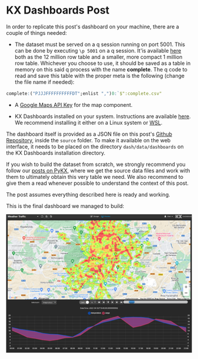 # KX Dashboards Post

In order to replicate this post's dashboard on your machine, there are a couple of things needed:

* The dataset must be served on a q session running on port 5001. This can be done by executing `\p 5001` on a q session. It'is available [here](https://drive.google.com/file/d/1mvSi7-EwIwUYR7Yjtajk56rg5eLWSBo-/view?usp=drive_link) both as the 12 million row table and a smaller, more compact 1 million row table. Whichever you choose to use, it should be saved as a table in memory on this said q process with the name **complete**. The q code to read and save this table with the proper meta is the following (change the file name if needed):

```q
complete:("PJJJFFFFFFFFFFDT";enlist ",")0:`$":complete.csv"
```

* A [Google Maps API Key](https://developers.google.com/maps/documentation/javascript/get-api-key) for the map component.

* KX Dashboards installed on your system. Instructions are available [here](https://code.kx.com/dashboards/gettingstarted/). We recommend installing it either on a Linux system or [WSL](https://learn.microsoft.com/en-us/windows/wsl/install).

The dashboard itself is provided as a JSON file on this post's [Github Repository](https://github.com/hablapps/kx-dashboards-post), inside the `source` folder. To make it available on the web interface, it needs to be placed on the directory `dash/data/dashboards` on the KX Dashboards installation directory.

If you wish to build the dataset from scratch, we strongly recommend you follow our [posts on PyKX](https://github.com/hablapps/AllRoadsLeadToPyKX/), where we get the source data files and work with them to ultimately obtain this very table we need. We also recommend to give them a read whenever possible to understand the context of this post.

The post assumes everything described here is ready and working.

This is the final dashboard we managed to build:

![](images/19-final-result.png)